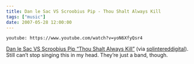```yaml
---
title: Dan le Sac VS Scroobius Pip - Thou Shalt Always Kill
tags: ["music"]
date: 2007-05-28 12:00:00
---
```


`youtube: https://www.youtube.com/watch?v=yoN6XfyQsr4`

[Dan le Sac VS Scroobius Pip “Thou Shalt Always Kill”](https://www.youtube.com/watch?v=yoN6XfyQsr4) (via
[splintereddigital](http://youtube.com/user/splintereddigital)). Still
can’t stop singing this in my head. They’re just a band, though.
